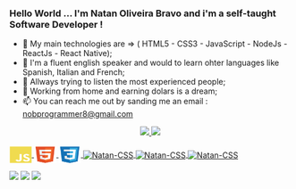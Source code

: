 ### Hello World ... I'm Natan Oliveira Bravo and i'm a self-taught Software Developer !

- 🌱 My main technologies are => ( HTML5 - CSS3 - JavaScript - NodeJs - ReactJs - React Native);
- 👯 I'm a fluent english speaker and would to learn ohter languages like Spanish, Italian and French;
- 🤔 Allways trying to listen the most experienced people;
- 👯 Working from home and earning dolars is a dream;
- 📫 You can reach me out by sanding me an email : nobprogrammer8@gmail.com

<div align="center">
  <a href="https://github.com/natanbravo"> 
  <img height="180em" src="https://github-readme-stats.vercel.app/api?username=natanbravo&show_icons=true&theme=dark&include_all_commits=true&count_private=true"/>
  <img height="180em" src="https://github-readme-stats.vercel.app/api/top-langs/?username=natanbravo&layout=compact&langs_count=7&theme=dark"/>
</div>
  
  <div style="display: inline_block"><br>
  <img align="center" alt="Natan-Js" height="30" width="40" src="https://raw.githubusercontent.com/devicons/devicon/master/icons/javascript/javascript-plain.svg">
  <img align="center" alt="Natan-HTML" height="30" width="40" src="https://raw.githubusercontent.com/devicons/devicon/master/icons/html5/html5-original.svg">
  <img align="center" alt="Natan-CSS" height="30" width="40" src="https://raw.githubusercontent.com/devicons/devicon/master/icons/css3/css3-original.svg">
  <img  align="center" alt="Natan-CSS" height="30" width="40"  src="https://cdn.jsdelivr.net/gh/devicons/devicon/icons/react/react-original.svg" />
  <img  align="center" alt="Natan-CSS" height="30" width="40"  src="https://cdn.jsdelivr.net/gh/devicons/devicon/icons/nodejs/nodejs-original.svg" />
  <img  align="center" alt="Natan-CSS" height="30" width="40"  src="https://cdn.jsdelivr.net/gh/devicons/devicon/icons/postgresql/postgresql-original.svg" />


</div>
  
  </p>
  
 <div> 
  <a href="https://wa.me/5545999436863" target="_blank"><img src="https://img.shields.io/badge/WhatsApp-25D366?style=for-the-badge&logo=whatsapp&logoColor=white" target="_blank"></a>
  <a href="https://www.instagram.com/natanbravooo/" target="_blank"><img src="https://img.shields.io/badge/-Instagram-%23E4405F?style=for-the-badge&logo=instagram&logoColor=white" target="_blank"></a>
  <a href="https://www.linkedin.com/in/natan-oliveira-bravo-71023822b" target="_blank"><img src="https://img.shields.io/badge/-LinkedIn-%230077B5?style=for-the-badge&logo=linkedin&logoColor=white" target="_blank"></a> 
</div>
